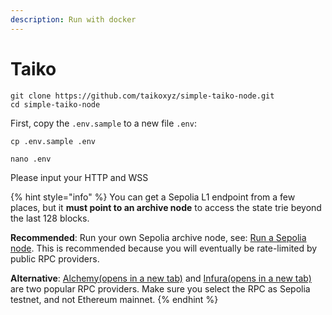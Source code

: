 ```yaml
---
description: Run with docker
---
```


# Taiko

```
git clone https://github.com/taikoxyz/simple-taiko-node.git 
cd simple-taiko-node
```

First, copy the `.env.sample` to a new file `.env`:

```
cp .env.sample .env
```

```
nano .env
```

Please input your HTTP and WSS&#x20;

{% hint style="info" %}
You can get a Sepolia L1 endpoint from a few places, but it **must point to an archive node** to access the state trie beyond the last 128 blocks.

**Recommended**: Run your own Sepolia archive node, see: [Run a Sepolia node](https://taiko.xyz/docs/guides/run-a-sepolia-node). This is recommended because you will eventually be rate-limited by public RPC providers.

**Alternative**: [Alchemy(opens in a new tab)](https://www.alchemy.com/) and [Infura(opens in a new tab)](https://www.infura.io/) are two popular RPC providers. Make sure you select the RPC as Sepolia testnet, and not Ethereum mainnet.
{% endhint %}

